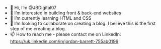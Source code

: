 - 👋 Hi, I’m @JBDigital07
- 👀 I’m interested in building front & back-end websites
- 🌱 I’m currently learning HTML and CSS
- 💞️ I’m looking to collaborate on creating a blog. I believe this is the first step of me creating a blog. 
- 📫 How to reach me - please contact me on LinkedIn: https://uk.linkedin.com/in/jordan-barrett-755ab0196

<!---
JBDigital07/JBDigital07 is a ✨ special ✨ repository because its `README.md` (this file) appears on your GitHub profile.
You can click the Preview link to take a look at your changes.
--->
